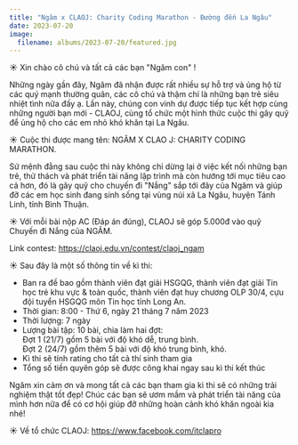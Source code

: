 ```yaml
---
title: "Ngăm x CLAOJ: Charity Coding Marathon - Đường đến La Ngâu"
date: 2023-07-20
image:
  filename: albums/2023-07-20/featured.jpg
---
```


☀️ Xin chào cô chú và tất cả các bạn "Ngăm con" !

Những ngày gần đây, Ngăm đã nhận được rất nhiều sự hỗ trợ và ủng hộ từ các quý mạnh thường quân, các cô chú và thậm chí là những bạn trẻ siêu nhiệt tình nữa đấy ạ. Lần này, chúng con vinh dự được tiếp tục kết hợp cùng những người bạn mới - CLAOJ, cùng tổ chức một hình thức cuộc thi gây quỹ để ủng hộ cho các em nhỏ khó khăn tại La Ngâu.

☀️ Cuộc thi được mang tên: NGĂM X CLAO J: CHARITY CODING MARATHON.

Sứ mệnh đằng sau cuộc thi này không chỉ dừng lại ở việc kết nối những bạn trẻ, thử thách và phát triển tài năng lập trình mà còn hướng tới mục tiêu cao cả hơn, đó là gây quỹ cho chuyến đi "Nắng" sắp tới đây của Ngăm và giúp đỡ các em học sinh đang sinh sống tại vùng núi xã La Ngâu, huyện Tánh Linh, tỉnh Bình Thuận.

☀️ Với mỗi bài nộp AC (Đáp án đúng), CLAOJ sẽ góp 5.000đ vào quỹ Chuyến đi Nắng của NGĂM.

Link contest: https://claoj.edu.vn/contest/claoj_ngam

☀️ Sau đây là một số thông tin về kì thi:
- Ban ra đề bao gồm thành viên đạt giải HSGQG, thành viên đạt giải Tin học trẻ khu vực & toàn quốc, thành viên đạt huy chương OLP 30/4, cựu đội tuyển HSGQG môn Tin học tỉnh Long An.
- Thời gian: 8:00 - Thứ 6, ngày 21 tháng 7 năm 2023
- Thời lượng: 7 ngày
- Lượng bài tập: 10 bài, chia làm hai đợt:  
Đợt 1 (21/7) gồm 5 bài với độ khó dễ, trung bình.  
Đợt 2 (24/7) gồm thêm 5 bài với độ khó trung bình, khó.
- Kì thi sẽ tính rating cho tất cả thí sinh tham gia
- Tổng số tiền quyên góp sẽ được công khai ngay sau kì thi kết thúc

Ngăm xin cảm ơn và mong tất cả các bạn tham gia kì thi sẽ có những trải nghiệm thật tốt đẹp! Chúc các bạn sẽ ươm mầm và phát triển tài năng của mình hơn nữa để có cơ hội giúp đỡ những hoàn cảnh khó khăn ngoài kia nhé!

☀️ Về tổ chức CLAOJ: https://www.facebook.com/itclapro

